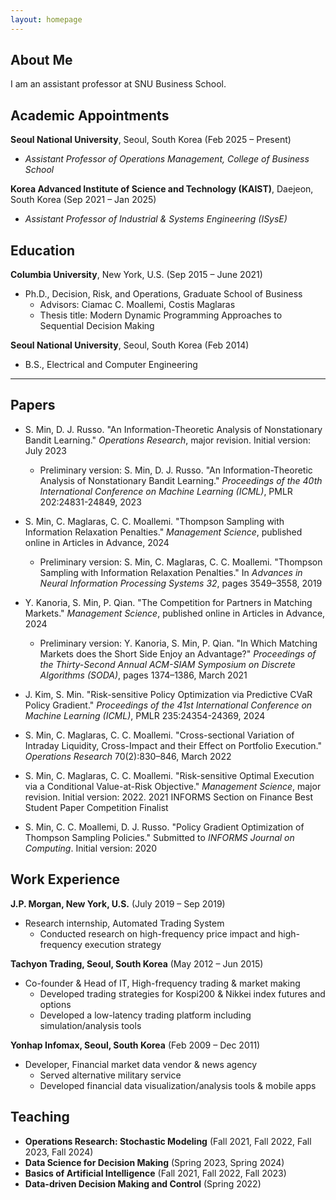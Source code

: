 ```yaml
---
layout: homepage
---
```


## About Me

I am an assistant professor at SNU Business School.

## Academic Appointments

**Seoul National University**, Seoul, South Korea (Feb 2025 – Present)

- *Assistant Professor of Operations Management, College of Business School*

**Korea Advanced Institute of Science and Technology (KAIST)**, Daejeon, South Korea (Sep 2021 – Jan 2025)

- *Assistant Professor of Industrial & Systems Engineering (ISysE)* 


## Education

**Columbia University**, New York, U.S. (Sep 2015 – June 2021)

- Ph.D., Decision, Risk, and Operations, Graduate School of Business
  - Advisors: Ciamac C. Moallemi, Costis Maglaras
  - Thesis title: Modern Dynamic Programming Approaches to Sequential Decision Making

**Seoul National University**, Seoul, South Korea (Feb 2014)

- B.S., Electrical and Computer Engineering

---

## Papers

- S. Min, D. J. Russo. "An Information-Theoretic Analysis of Nonstationary Bandit Learning." *Operations Research*, major revision. Initial version: July 2023
  - Preliminary version: S. Min, D. J. Russo. "An Information-Theoretic Analysis of Nonstationary Bandit Learning." *Proceedings of the 40th International Conference on Machine Learning (ICML)*, PMLR 202:24831-24849, 2023

- S. Min, C. Maglaras, C. C. Moallemi. "Thompson Sampling with Information Relaxation Penalties." *Management Science*, published online in Articles in Advance, 2024
  - Preliminary version: S. Min, C. Maglaras, C. C. Moallemi. "Thompson Sampling with Information Relaxation Penalties." In *Advances in Neural Information Processing Systems 32*, pages 3549–3558, 2019

- Y. Kanoria, S. Min, P. Qian. "The Competition for Partners in Matching Markets." *Management Science*, published online in Articles in Advance, 2024
  - Preliminary version: Y. Kanoria, S. Min, P. Qian. "In Which Matching Markets does the Short Side Enjoy an Advantage?" *Proceedings of the Thirty-Second Annual ACM-SIAM Symposium on Discrete Algorithms (SODA)*, pages 1374–1386, March 2021

- J. Kim, S. Min. "Risk-sensitive Policy Optimization via Predictive CVaR Policy Gradient." *Proceedings of the 41st International Conference on Machine Learning (ICML)*, PMLR 235:24354-24369, 2024

- S. Min, C. Maglaras, C. C. Moallemi. "Cross-sectional Variation of Intraday Liquidity, Cross-Impact and their Effect on Portfolio Execution." *Operations Research* 70(2):830–846, March 2022

- S. Min, C. Maglaras, C. C. Moallemi. "Risk-sensitive Optimal Execution via a Conditional Value-at-Risk Objective." *Management Science*, major revision. Initial version: 2022. 2021 INFORMS Section on Finance Best Student Paper Competition Finalist

- S. Min, C. C. Moallemi, D. J. Russo. "Policy Gradient Optimization of Thompson Sampling Policies." Submitted to *INFORMS Journal on Computing*. Initial version: 2020


## Work Experience

**J.P. Morgan, New York, U.S.** (July 2019 – Sep 2019)

- Research internship, Automated Trading System
  - Conducted research on high-frequency price impact and high-frequency execution strategy

**Tachyon Trading, Seoul, South Korea** (May 2012 – Jun 2015)

- Co-founder & Head of IT, High-frequency trading & market making
  - Developed trading strategies for Kospi200 & Nikkei index futures and options
  - Developed a low-latency trading platform including simulation/analysis tools

**Yonhap Infomax, Seoul, South Korea** (Feb 2009 – Dec 2011)

- Developer, Financial market data vendor & news agency
  - Served alternative military service
  - Developed financial data visualization/analysis tools & mobile apps


## Teaching

- **Operations Research: Stochastic Modeling** (Fall 2021, Fall 2022, Fall 2023, Fall 2024)
- **Data Science for Decision Making** (Spring 2023, Spring 2024)
- **Basics of Artificial Intelligence** (Fall 2021, Fall 2022, Fall 2023)
- **Data-driven Decision Making and Control** (Spring 2022)
